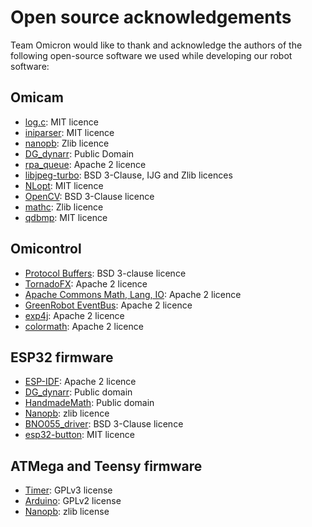 # Open source acknowledgements
Team Omicron would like to thank and acknowledge the authors of the following open-source software we used while
developing our robot software:

## Omicam
- [log.c](https://github.com/rxi/log.c): MIT licence
- [iniparser](https://github.com/ndevilla/iniparser): MIT licence
- [nanopb](https://github.com/nanopb/nanopb): Zlib licence
- [DG_dynarr](https://github.com/DanielGibson/Snippets/blob/master/DG_dynarr.h): Public Domain
- [rpa_queue](https://github.com/chrismerck/rpa_queue): Apache 2 licence
- [libjpeg-turbo](https://github.com/libjpeg-turbo/libjpeg-turbo): BSD 3-Clause, IJG and Zlib licences
- [NLopt](https://github.com/stevengj/nlopt): MIT licence
- [OpenCV](https://opencv.org/): BSD 3-Clause licence
- [mathc](https://github.com/felselva/mathc): Zlib licence
- [qdbmp](https://github.com/cbraudo/qdbmp): MIT licence

## Omicontrol
- [Protocol Buffers](https://github.com/protocolbuffers/protobuf): BSD 3-clause licence
- [TornadoFX](https://github.com/edvin/tornadofx): Apache 2 licence
- [Apache Commons Math, Lang, IO](https://commons.apache.org/): Apache 2 licence
- [GreenRobot EventBus](https://github.com/greenrobot/EventBus): Apache 2 licence
- [exp4j](https://www.objecthunter.net/exp4j/): Apache 2 licence
- [colormath](https://github.com/ajalt/colormath): Apache 2 licence

## ESP32 firmware
- [ESP-IDF](https://github.com/espressif/esp-idf/): Apache 2 licence
- [DG_dynarr](https://github.com/DanielGibson/Snippets/blob/master/DG_dynarr.h): Public domain
- [HandmadeMath](https://github.com/HandmadeMath/Handmade-Math): Public domain
- [Nanopb](https://github.com/nanopb/nanopb/): zlib licence
- [BNO055_driver](https://github.com/BoschSensortec/BNO055_driver): BSD 3-Clause licence
- [esp32-button](https://github.com/craftmetrics/esp32-button): MIT licence

## ATMega and Teensy firmware
- [Timer](https://github.com/TomFraser/FG-B-2018/tree/master/Software/lib/Timer): GPLv3 license
- [Arduino](https://github.com/arduino/Arduino): GPLv2 license
- [Nanopb](https://github.com/nanopb/nanopb/): zlib license